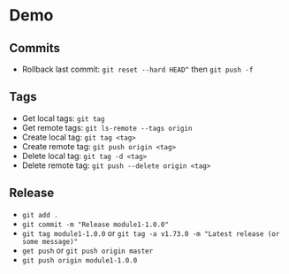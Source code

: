 # Demo

## Commits

* Rollback last commit: `git reset --hard HEAD^` then `git push -f`

## Tags

* Get local tags: `git tag`
* Get remote tags: `git ls-remote --tags origin`
* Create local tag: `git tag <tag>`
* Create remote tag: `git push origin <tag>`
* Delete local tag: `git tag -d <tag>`
* Delete remote tag: `git push --delete origin <tag>`

## Release

* `git add .`
* `git commit -m "Release module1-1.0.0"`
* `git tag module1-1.0.0` or `git tag -a v1.73.0 -m "Latest release (or some message)"`
* `get push` or `git push origin master`
* `git push origin module1-1.0.0`
